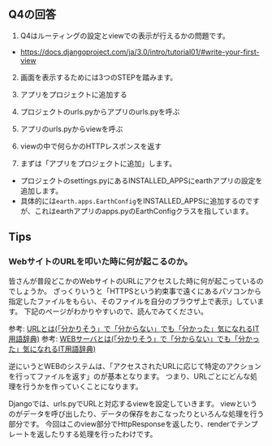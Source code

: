 ## Q4の回答

1. Q4はルーティングの設定とviewでの表示が行えるかの問題です。
  - https://docs.djangoproject.com/ja/3.0/intro/tutorial01/#write-your-first-view

2. 画面を表示するためには3つのSTEPを踏みます。
  1. アプリをプロジェクトに追加する
  2. プロジェクトのurls.pyからアプリのurls.pyを呼ぶ
  3. アプリのurls.pyからviewを呼ぶ
  4. viewの中で何らかのHTTPレスポンスを返す

3. まずは「アプリをプロジェクトに追加」します。
  - プロジェクトのsettings.pyにあるINSTALLED_APPSにearthアプリの設定を追加します。
  - 具体的には`earth.apps.EarthConfig`をINSTALLED_APPSに追加するのですが、これはearthアプリのapps.pyのEarthConfigクラスを指しています。

## Tips
### WebサイトのURLを叩いた時に何が起こるのか。
皆さんが普段どこかのWebサイトのURLにアクセスした時に何が起こっているのでしょうか。
ざっくりいうと「HTTPSという約束事で遠くにあるパソコンから指定したファイルをもらい、そのファイルを自分のブラウザ上で表示」しています。
下記のページがわかりやすいので、読んでみてください。

参考: [URLとは(「分かりそう」で「分からない」でも「分かった」気になれるIT用語辞典)](https://wa3.i-3-i.info/word114.html)
参考: [WEBサーバとは(「分かりそう」で「分からない」でも「分かった」気になれるIT用語辞典)](https://wa3.i-3-i.info/word1128.html)

逆にいうとWEBのシステムは、「アクセスされたURLに応じて特定のアクションを行ってファイルを返す」のが基本となります。
つまり、URLごとにどんな処理を行うかを作っていくことになります。

Djangoでは、urls.pyでURLと対応するviewを設定していきます。
viewというのがデータを呼び出したり、データの保存をおこなったりといろんな処理を行う部分です。
今回はこのview部分でHttpResponseを返したり、renderでテンプレートを返したりする処理を行ったわけです。
